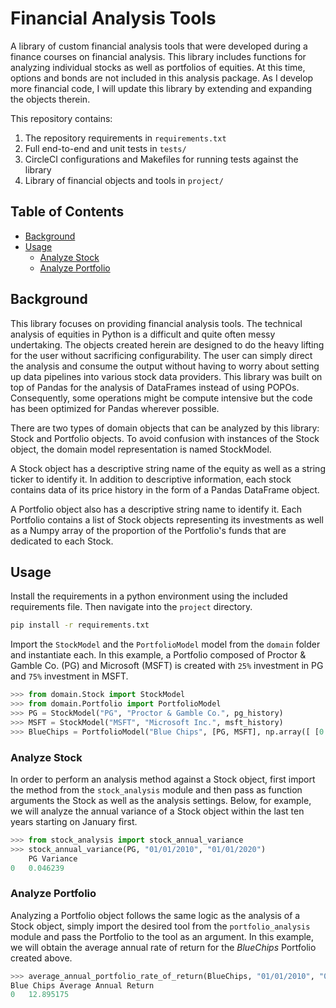 # Financial Analysis Tools

<!-- [![CircleCI](https://circleci.com/gh/Adial314/udemy-testing-in-python.svg?style=svg)](https://circleci.com/gh/Adial314/udemy-testing-in-python) -->

A library of custom financial analysis tools that were developed during a finance courses on financial analysis. This library includes functions for analyzing individual stocks as well as portfolios of equities. At this time, options and bonds are not included in this analysis package. As I develop more financial code, I will update this library by extending and expanding the objects therein. 

This repository contains:

1. The repository requirements in `requirements.txt`
2. Full end-to-end and unit tests in `tests/`
3. CircleCI configurations and Makefiles for running tests against the library
4. Library of financial objects and tools in `project/`



## Table of Contents

- [Background](#background)
- [Usage](#usage)
    - [Analyze Stock](#analyze-stock)
    - [Analyze Portfolio](#analyze-portfolio)



## Background

This library focuses on providing financial analysis tools. The technical analysis of equities in Python is a difficult and quite often messy undertaking. The objects created herein are designed to do the heavy lifting for the user without sacrificing configurability. The user can simply direct the analysis and consume the output without having to worry about setting up data pipelines into various stock data providers. This library was built on top of Pandas for the analysis of DataFrames instead of using POPOs. Consequently, some operations might be compute intensive but the code has been optimized for Pandas wherever possible.

There are two types of domain objects that can be analyzed by this library: Stock and Portfolio objects. To avoid confusion with instances of the Stock object, the domain model representation is named StockModel.

A Stock object has a descriptive string name of the equity as well as a string ticker to identify it. In addition to descriptive information, each stock contains data of its price history in the form of a Pandas DataFrame object.

A Portfolio object also has a descriptive string name to identify it. Each Portfolio contains a list of Stock objects representing its investments as well as a Numpy array of the proportion of the Portfolio's funds that are dedicated to each Stock.



## Usage

Install the requirements in a python environment using the included requirements file. Then navigate into the `project` directory.

```sh
pip install -r requirements.txt
```

Import the `StockModel` and the `PortfolioModel` model from the `domain` folder and instantiate each. In this example, a Portfolio composed of Proctor & Gamble Co. (PG) and Microsoft (MSFT) is created with `25%` investment in PG and `75%` investment in MSFT.

```python
>>> from domain.Stock import StockModel
>>> from domain.Portfolio import PortfolioModel
>>> PG = StockModel("PG", "Proctor & Gamble Co.", pg_history)
>>> MSFT = StockModel("MSFT", "Microsoft Inc.", msft_history)
>>> BlueChips = PortfolioModel("Blue Chips", [PG, MSFT], np.array([ [0.25], [0.75] ]))
```

### Analyze Stock

In order to perform an analysis method against a Stock object, first import the method from the `stock_analysis` module and then pass as function arguments the Stock as well as the analysis settings. Below, for example, we will analyze the annual variance of a Stock object within the last ten years starting on January first.

```python
>>> from stock_analysis import stock_annual_variance
>>> stock_annual_variance(PG, "01/01/2010", "01/01/2020")
	PG Variance
0	0.046239
```

### Analyze Portfolio

Analyzing a Portfolio object follows the same logic as the analysis of a Stock object, simply import the desired tool from the `portfolio_analysis` module and pass the Portfolio to the tool as an argument. In this example, we will obtain the average annual rate of return for the *BlueChips* Portfolio created above.

```python
>>> average_annual_portfolio_rate_of_return(BlueChips, "01/01/2010", "01/01/2020")
Blue Chips Average Annual Return
0	12.895175
```

